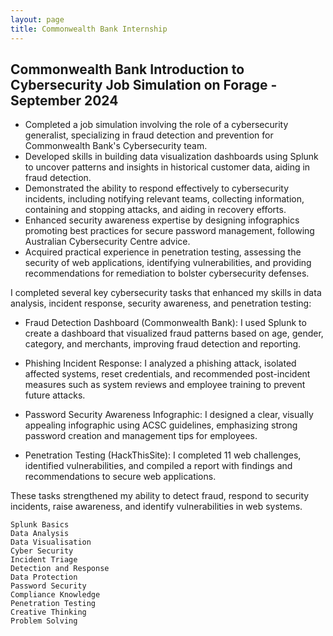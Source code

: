 ```yaml
---
layout: page
title: Commonwealth Bank Internship
---
```


## Commonwealth Bank Introduction to Cybersecurity Job Simulation on Forage - September 2024

- Completed a job simulation involving the role of a cybersecurity generalist, specializing in fraud detection and prevention for Commonwealth Bank's Cybersecurity team.
- Developed skills in building data visualization dashboards using Splunk to uncover patterns and insights in historical customer data, aiding in fraud detection.
- Demonstrated the ability to respond effectively to cybersecurity incidents, including notifying relevant teams, collecting information, containing and stopping attacks, and aiding in recovery efforts.
- Enhanced security awareness expertise by designing infographics promoting best practices for secure password management, following Australian Cybersecurity Centre advice.
- Acquired practical experience in penetration testing, assessing the security of web applications, identifying vulnerabilities, and providing recommendations for remediation to bolster cybersecurity defenses.


I completed several key cybersecurity tasks that enhanced my skills in data analysis, incident response, security awareness, and penetration testing:

*  Fraud Detection Dashboard (Commonwealth Bank): I used Splunk to create a dashboard that visualized fraud patterns based on age, gender, category, and merchants, improving fraud detection and reporting.

*  Phishing Incident Response: I analyzed a phishing attack, isolated affected systems, reset credentials, and recommended post-incident measures such as system reviews and employee training to prevent future attacks.

*  Password Security Awareness Infographic: I designed a clear, visually appealing infographic using ACSC guidelines, emphasizing strong password creation and management tips for employees.

*  Penetration Testing (HackThisSite): I completed 11 web challenges, identified vulnerabilities, and compiled a report with findings and recommendations to secure web applications.

These tasks strengthened my ability to detect fraud, respond to security incidents, raise awareness, and identify vulnerabilities in web systems.
  



```
Splunk Basics
Data Analysis
Data Visualisation
Cyber Security
Incident Triage
Detection and Response
Data Protection
Password Security
Compliance Knowledge
Penetration Testing
Creative Thinking
Problem Solving
```



